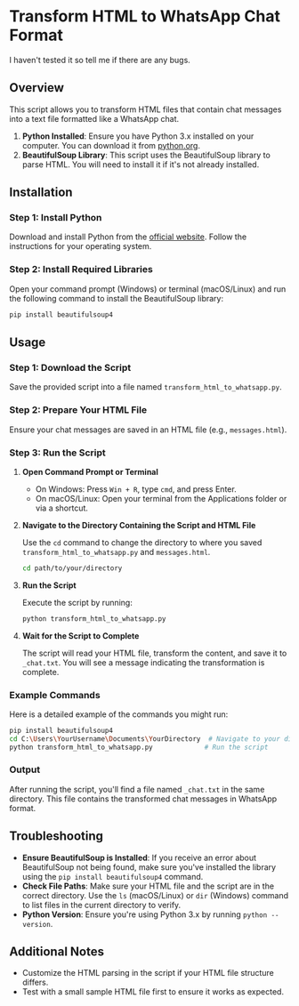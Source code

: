# Transform HTML to WhatsApp Chat Format
I haven't tested it so tell me if there are any bugs.
## Overview

This script allows you to transform HTML files that contain chat messages into a text file formatted like a WhatsApp chat.

1. **Python Installed**: Ensure you have Python 3.x installed on your computer. You can download it from [python.org](https://www.python.org/downloads/).
2. **BeautifulSoup Library**: This script uses the BeautifulSoup library to parse HTML. You will need to install it if it's not already installed.

## Installation

### Step 1: Install Python

Download and install Python from the [official website](https://www.python.org/downloads/). Follow the instructions for your operating system.

### Step 2: Install Required Libraries

Open your command prompt (Windows) or terminal (macOS/Linux) and run the following command to install the BeautifulSoup library:

```bash
pip install beautifulsoup4
```

## Usage

### Step 1: Download the Script

Save the provided script into a file named `transform_html_to_whatsapp.py`.

### Step 2: Prepare Your HTML File

Ensure your chat messages are saved in an HTML file (e.g., `messages.html`).

### Step 3: Run the Script

1. **Open Command Prompt or Terminal**

   - On Windows: Press `Win + R`, type `cmd`, and press Enter.
   - On macOS/Linux: Open your terminal from the Applications folder or via a shortcut.

2. **Navigate to the Directory Containing the Script and HTML File**

   Use the `cd` command to change the directory to where you saved `transform_html_to_whatsapp.py` and `messages.html`.

   ```bash
   cd path/to/your/directory
   ```

3. **Run the Script**

   Execute the script by running:

   ```bash
   python transform_html_to_whatsapp.py
   ```

4. **Wait for the Script to Complete**

   The script will read your HTML file, transform the content, and save it to `_chat.txt`. You will see a message indicating the transformation is complete.

### Example Commands

Here is a detailed example of the commands you might run:

```bash
pip install beautifulsoup4
cd C:\Users\YourUsername\Documents\YourDirectory  # Navigate to your directory
python transform_html_to_whatsapp.py             # Run the script
```

### Output

After running the script, you'll find a file named `_chat.txt` in the same directory. This file contains the transformed chat messages in WhatsApp format.

## Troubleshooting

- **Ensure BeautifulSoup is Installed**: If you receive an error about BeautifulSoup not being found, make sure you've installed the library using the `pip install beautifulsoup4` command.
- **Check File Paths**: Make sure your HTML file and the script are in the correct directory. Use the `ls` (macOS/Linux) or `dir` (Windows) command to list files in the current directory to verify.
- **Python Version**: Ensure you're using Python 3.x by running `python --version`.

## Additional Notes

- Customize the HTML parsing in the script if your HTML file structure differs.
- Test with a small sample HTML file first to ensure it works as expected.
